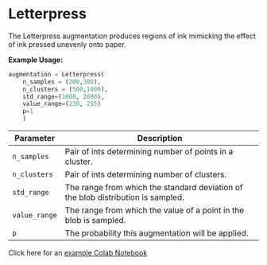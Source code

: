 # Letterpress

The Letterpress augmentation produces regions of ink mimicking the effect of ink pressed unevenly onto paper.

**Example Usage:**

```python
augmentation = Letterpress(
	n_samples = (200,300),
	n_clusters = (500,1000),
	std_range=(1000, 2000),
	value_range=(230, 255)
	p=1
	)
```

| Parameter        | Description                                                                      |
|------------------|----------------------------------------------------------------------------------|
| `n_samples`      | Pair of ints determining number of points in a cluster.                          |
| `n_clusters`     | Pair of ints determining number of clusters.                                     |
| `std_range`      | The range from which the standard deviation of the blob distribution is sampled. |
| `value_range`    | The range from which the value of a point in the blob is sampled.                |
| `p`              | The probability this augmentation will be applied.                               |

Click here for an [example Colab Notebook](https://colab.research.google.com/drive/1qp_ZnbdP0A4eIhxkF0h7Dduw_9gtAhti?usp=sharing)
